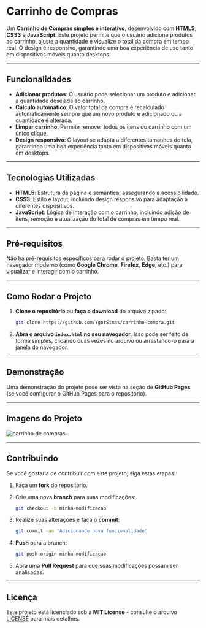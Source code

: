 # Carrinho de Compras

Um **Carrinho de Compras simples e interativo**, desenvolvido com **HTML5**, **CSS3** e **JavaScript**. Este projeto permite que o usuário adicione produtos ao carrinho, ajuste a quantidade e visualize o total da compra em tempo real. O design é responsivo, garantindo uma boa experiência de uso tanto em dispositivos móveis quanto desktops.

---

## Funcionalidades

- **Adicionar produtos**: O usuário pode selecionar um produto e adicionar a quantidade desejada ao carrinho.
- **Cálculo automático**: O valor total da compra é recalculado automaticamente sempre que um novo produto é adicionado ou a quantidade é alterada.
- **Limpar carrinho**: Permite remover todos os itens do carrinho com um único clique.
- **Design responsivo**: O layout se adapta a diferentes tamanhos de tela, garantindo uma boa experiência tanto em dispositivos móveis quanto em desktops.

---

## Tecnologias Utilizadas

- **HTML5**: Estrutura da página e semântica, assegurando a acessibilidade.
- **CSS3**: Estilo e layout, incluindo design responsivo para adaptação a diferentes dispositivos.
- **JavaScript**: Lógica de interação com o carrinho, incluindo adição de itens, remoção e atualização do total de compras em tempo real.

---

## Pré-requisitos

Não há pré-requisitos específicos para rodar o projeto. Basta ter um navegador moderno (como **Google Chrome**, **Firefox**, **Edge**, etc.) para visualizar e interagir com o carrinho.

---

## Como Rodar o Projeto

1. **Clone o repositório** ou **faça o download** do arquivo zipado:

    ```bash
    git clone https://github.com/YgorSimas/carrinho-compra.git
    ```

2. **Abra o arquivo `index.html` no seu navegador**. Isso pode ser feito de forma simples, clicando duas vezes no arquivo ou arrastando-o para a janela do navegador.

---

## Demonstração

Uma demonstração do projeto pode ser vista na seção de **GitHub Pages** (se você configurar o GitHub Pages para o repositório).

---

## Imagens do Projeto

![carrinho de compras](https://github.com/user-attachments/assets/4ff0be39-bd71-4dde-ab25-159da0c54abd)

---

## Contribuindo

Se você gostaria de contribuir com este projeto, siga estas etapas:

1. Faça um **fork** do repositório.
2. Crie uma nova **branch** para suas modificações:

    ```bash
    git checkout -b minha-modificacao
    ```

3. Realize suas alterações e faça o **commit**:

    ```bash
    git commit -am 'Adicionando nova funcionalidade'
    ```

4. **Push** para a branch:

    ```bash
    git push origin minha-modificacao
    ```

5. Abra uma **Pull Request** para que suas modificações possam ser analisadas.

---

## Licença

Este projeto está licenciado sob a **MIT License** - consulte o arquivo [LICENSE](LICENSE) para mais detalhes.
